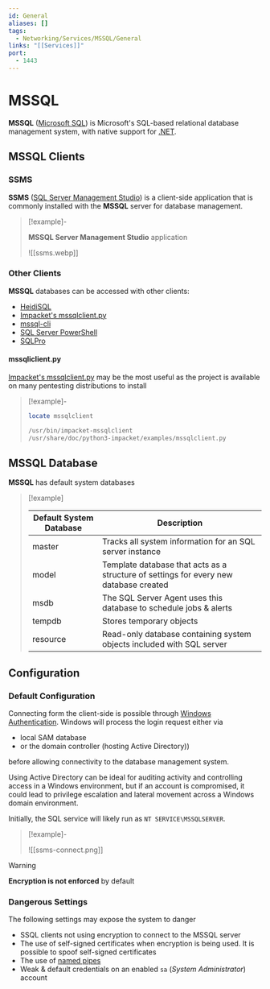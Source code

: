 ```yaml
---
id: General
aliases: []
tags:
  - Networking/Services/MSSQL/General
links: "[[Services]]"
port:
  - 1443
---
```


# MSSQL

**MSSQL** ([Microsoft SQL](https://www.microsoft.com/en-us/sql-server/sql-server-2019))
is Microsoft's SQL-based relational database management system, with native
support for [.NET](https://en.wikipedia.org/wiki/.NET_Framework).

<!-- MSSQL Clients {{{-->
## MSSQL Clients

### SSMS

**SSMS** ([SQL Server Management Studio](https://learn.microsoft.com/en-us/ssms/install/install?view=sql-server-ver15))
is a client-side application that is commonly installed with the **MSSQL**
server for database management.

<!-- Example {{{-->
> [!example]-
>
> **MSSQL Server Management Studio** application
>
> ![[ssms.webp]]
<!-- }}} -->

### Other Clients

**MSSQL** databases can be accessed with other clients:

- [HeidiSQL](https://www.heidisql.com/)
- [Impacket's mssqlclient.py](https://github.com/fortra/impacket/blob/master/examples/mssqlclient.py)
- [mssql-cli](https://learn.microsoft.com/en-us/sql/tools/mssql-cli?view=sql-server-ver15)
- [SQL Server PowerShell](https://learn.microsoft.com/en-us/powershell/sql-server/sql-server-powershell?view=sqlserver-ps&viewFallbackFrom=sql-server-ver15)
- [SQLPro](https://www.macsqlclient.com/)

#### mssqliclient.py

[Impacket's mssqlclient.py](https://github.com/fortra/impacket/blob/master/examples/mssqlclient.py)
may be the most useful as the project is available on many pentesting
distributions to install

<!-- Example {{{-->
> [!example]-
>
>```sh
>locate mssqlclient
>```
>```sh
>/usr/bin/impacket-mssqlclient
>/usr/share/doc/python3-impacket/examples/mssqlclient.py
>```
<!-- }}} -->

<!-- }}} -->

<!-- MSSQL Database {{{-->
## MSSQL Database

**MSSQL** has default system databases

<!-- Example {{{-->
> [!example]
>
> | Default System Database | Description |
> | ----------------------- | ----------- |
> | master                  | Tracks all system information for an SQL server instance |
> | model                   | Template database that acts as a structure of settings for every new database created |
> | msdb                    | The SQL Server Agent uses this database to schedule jobs & alerts |
> | tempdb                  | Stores temporary objects |
> | resource                | Read-only database containing system objects included with SQL server |
<!-- }}} -->

<!-- }}} -->

<!-- Configuration {{{-->
## Configuration

### Default Configuration

Connecting form the client-side is possible through [Windows Authentication](https://learn.microsoft.com/en-us/windows-server/security/windows-authentication/windows-authentication-overview).
Windows will process the login request either via

- local SAM database
- or the domain controller (hosting Active Directory))

before allowing connectivity to the database management system.

Using Active Directory can be ideal for auditing activity and controlling access
in a Windows environment, but if an account is compromised, it could lead to
privilege escalation and lateral movement across a Windows domain environment.

Initially, the SQL service will likely run as `NT SERVICE\MSSQLSERVER`.

> [!example]-
>
> ![[ssms-connect.png]]

> [!warning]
>
> **Encryption is not enforced** by default

### Dangerous Settings

The following settings may expose the system to danger

- SSQL clients not using encryption to connect to the MSSQL server
- The use of self-signed certificates when encryption is being used.
  It is possible to spoof self-signed certificates
- The use of [named pipes](https://learn.microsoft.com/en-us/sql/tools/configuration-manager/named-pipes-properties?view=sql-server-ver15)
- Weak & default credentials on an enabled `sa` (*System Administrator*) account

<!-- }}} -->
